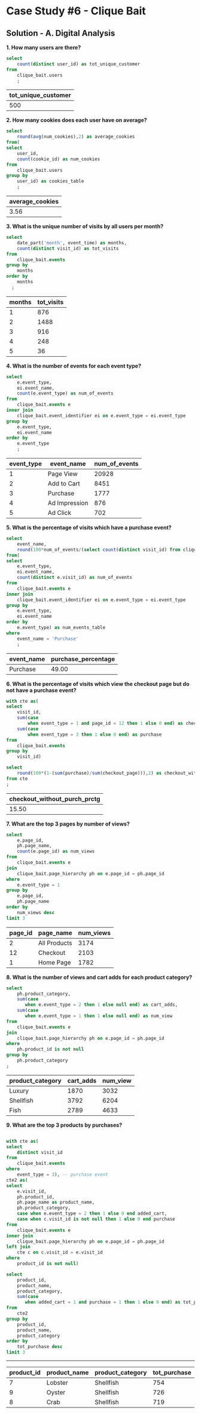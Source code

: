# Case Study #6 - Clique Bait

## Solution - A. Digital Analysis

**1. How many users are there?**

````sql
select
	count(distinct user_id) as tot_unique_customer
from
	clique_bait.users
	;
````

|tot_unique_customer|
|-------------------|
|500                |


**2. How many cookies does each user have on average?**

````sql
select
	round(avg(num_cookies),2) as average_cookies
from(
select
	user_id,
	count(cookie_id) as num_cookies
from
	clique_bait.users
group by
	user_id) as cookies_table
	;
````

|average_cookies|
|---------------|
|3.56           |


**3. What is the unique number of visits by all users per month?**

````sql
select
	date_part('month', event_time) as months,
	count(distinct visit_id) as tot_visits
from
	clique_bait.events
group by
	months
order by
	months
  ;
````

|months|tot_visits|
|------|----------|
|1     |876       |
|2     |1488      |
|3     |916       |
|4     |248       |
|5     |36        |


**4. What is the number of events for each event type?**

````sql
select
	e.event_type,
	ei.event_name,
	count(e.event_type) as num_of_events
from
	clique_bait.events e
inner join 
	clique_bait.event_identifier ei on e.event_type = ei.event_type
group by
	e.event_type,
	ei.event_name
order by 
	e.event_type
	;
````

|event_type|event_name|num_of_events|
|----------|----------|-------------|
|1         |Page View |20928        |
|2         |Add to Cart|8451         |
|3         |Purchase  |1777         |
|4         |Ad Impression|876          |
|5         |Ad Click  |702          |


**5. What is the percentage of visits which have a purchase event?**

````sql
select
	event_name,
	round(100*num_of_events/(select count(distinct visit_id) from clique_bait.events),2) as purchase_percentage
from(
select
	e.event_type,
	ei.event_name,
	count(distinct e.visit_id) as num_of_events
from
	clique_bait.events e
inner join 
	clique_bait.event_identifier ei on e.event_type = ei.event_type
group by
	e.event_type,
	ei.event_name
order by 
	e.event_type) as num_events_table
where
	event_name = 'Purchase'
	;
````

|event_name|purchase_percentage|
|----------|-------------------|
|Purchase  |49.00              |


**6. What is the percentage of visits which view the checkout page but do not have a purchase event?**

````sql
with cte as(	
select
	visit_id,
	sum(case
		when event_type = 1 and page_id = 12 then 1 else 0 end) as checkout_page,
	sum(case 
		when event_type = 3 then 1 else 0 end) as purchase
from 
	clique_bait.events
group by
	visit_id)

select
	round(100*(1-(sum(purchase)/sum(checkout_page))),2) as checkout_without_purch_prctg
from cte
;
````

|checkout_without_purch_prctg|
|----------------------------|
|15.50                       |



**7. What are the top 3 pages by number of views?**

````sql
select
	e.page_id,
	ph.page_name,
	count(e.page_id) as num_views
from 
	clique_bait.events e
join
	clique_bait.page_hierarchy ph on e.page_id = ph.page_id
where
	e.event_type = 1
group by
	e.page_id,
	ph.page_name
order by
	num_views desc
limit 3
````
|page_id|page_name   |num_views|
|-------|------------|---------|
|2      |All Products|3174     |
|12     |Checkout    |2103     |
|1      |Home Page   |1782     |

**8. What is the number of views and cart adds for each product category?**

````sql
select
	ph.product_category,
	sum(case
	   when e.event_type = 2 then 1 else null end) as cart_adds,
	sum(case
	   when e.event_type = 1 then 1 else null end) as num_view
from 
	clique_bait.events e
join
	clique_bait.page_hierarchy ph on e.page_id = ph.page_id
where
	ph.product_id is not null
group by
	ph.product_category
;
````

|product_category|cart_adds   |num_view|
|----------------|------------|--------|
|Luxury          |1870        |3032    |
|Shellfish       |3792        |6204    |
|Fish            |2789        |4633    |


**9. What are the top 3 products by purchases?**

````sql

with cte as(
select
	distinct visit_id
from
	clique_bait.events
where
	event_type = 3), -- purchase event
cte2 as(
select
	e.visit_id,
	ph.product_id,
	ph.page_name as product_name,
	ph.product_category,
	case when e.event_type = 2 then 1 else 0 end added_cart,
	case when c.visit_id is not null then 1 else 0 end purchase
from
	clique_bait.events e
inner join
	clique_bait.page_hierarchy ph on e.page_id = ph.page_id
left join 
	cte c on c.visit_id = e.visit_id
where 
	product_id is not null)

select
	product_id,
	product_name,
	product_category,
	sum(case
	   when added_cart = 1 and purchase = 1 then 1 else 0 end) as tot_purchase
from
	cte2
group by
	product_id,
	product_name,
	product_category
order by
	tot_purchase desc
limit 3

````
***


|product_id|product_name|product_category|tot_purchase|
|----------|------------|----------------|------------|
|7         |Lobster     |Shellfish       |754         |
|9         |Oyster      |Shellfish       |726         |
|8         |Crab        |Shellfish       |719         |

